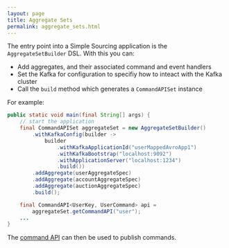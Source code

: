 ```yaml
---
layout: page
title: Aggregate Sets
permalink: aggregate_sets.html
---
```


The entry point into a Simple Sourcing application is the `AggregateSetBuilder` DSL. With this you can:
* Add aggregates, and their associated command and event handlers
* Set the Kafka for configuration to specifiy how to inteact with the Kafka cluster
* Call the `build` method which generates a `CommandAPISet` instance

For example:

```java
public static void main(final String[] args) {
    // start the application
    final CommandAPISet aggregateSet = new AggregateSetBuilder()
        .withKafkaConfig(builder ->
            builder
                .withKafkaApplicationId("userMappedAvroApp1")
                .withKafkaBootstrap("localhost:9092")
                .withApplicationServer("localhost:1234")
                .build())
        .addAggregate(userAggregateSpec)
        .addAggregate(accountAggregateSpec)
        .addAggregate(auctionAggregateSpec)
        .build();

    final CommandAPI<UserKey, UserCommand> api =
        aggregateSet.getCommandAPI("user");
    ...    
}
```

The [command API](command_api.html) can then be used to publish commands.